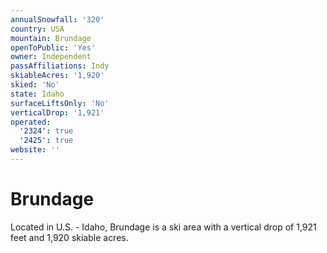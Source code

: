 ```yaml
---
annualSnowfall: '320'
country: USA
mountain: Brundage
openToPublic: 'Yes'
owner: Independent
passAffiliations: Indy
skiableAcres: '1,920'
skied: 'No'
state: Idaho
surfaceLiftsOnly: 'No'
verticalDrop: '1,921'
operated:
  '2324': true
  '2425': true
website: ''
---
```



# Brundage

Located in U.S. - Idaho, Brundage is a ski area with a vertical drop of 1,921 feet and 1,920 skiable acres.
